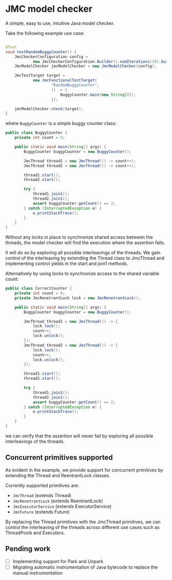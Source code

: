 # JMC model checker

A simple, easy to use, intuitive Java model checker.

Take the following example use case:

```java

@Test
void testRandomBuggyCounter() {
    JmcCheckerConfiguration config =
            new JmcCheckerConfiguration.Builder().numIterations(10).build();
    JmcModelChecker jmcModelChecker = new JmcModelChecker(config);

    JmcTestTarget target =
            new JmcFunctionalTestTarget(
                    "RandomBuggyCounter",
                    () -> {
                        BuggyCounter.main(new String[0]);
                    });

    jmcModelChecker.check(target);
}
```

where `BuggyCounter` is a simple buggy counter class:

```java
public class BuggyCounter {
    private int count = 0;

    public static void main(String[] args) {
        BuggyCounter buggyCounter = new BuggyCounter();

        JmcThread thread1 = new JmcThread(() -> count++);
        JmcThread thread2 = new JmcThread(() -> count++);

        thread1.start();
        thread2.start();

        try {
            thread1.join1();
            thread2.join1();
            assert buggyCounter.getCount() == 2;
        } catch (InterruptedException e) {
            e.printStackTrace();
        }
    }
}
```

Without any locks in place to synchronize shared access between the threads, the model checker will find the execution
where the assertion fails.

It will do so by exploring all possible interleavings of the threads. We gain control of the interleaving by extending
the Thread class to JmcThread and implementing control yields in the start and join1 methods.

Alternatively by using locks to synchronize access to the shared variable count:

```java
public class CorrectCounter {
    private int count = 0;
    private JmcRenetrantLock lock = new JmcRenetrantLock();

    public static void main(String[] args) {
        BuggyCounter buggyCounter = new BuggyCounter();

        JmcThread thread1 = new JmcThread(() -> {
            lock.lock();
            count++;
            lock.unlock();
        });
        JmcThread thread2 = new JmcThread(() -> {
            lock.lock();
            count++;
            lock.unlock();
        });

        thread1.start();
        thread2.start();

        try {
            thread1.join1();
            thread2.join1();
            assert buggyCounter.getCount() == 2;
        } catch (InterruptedException e) {
            e.printStackTrace();
        }
    }
}
```

we can verify that the assertion will never fail by exploring all possible interleavings of the threads.

## Concurrent primitives supported

As evident in the example, we provide support for concurrent primitives by extending the Thread and ReentrantLock
classes.

Currently supported primitives are:

- `JmcThread` (extends Thread)
- `JmcRenetrantLock` (extends ReentrantLock)
- `JmcExecutorService` (extends ExecutorService)
- `JmcFuture` (extends Future)

By replacing the Thread primitives with the JmcThread primitives, we can control the interleaving of the threads across
different use cases such as ThreadPools and Executors.

## Pending work

- [ ] Implementing support for Park and Unpark
- [ ] Migrating automatic instrumentation of Java bytecode to replace the manual instrumentation